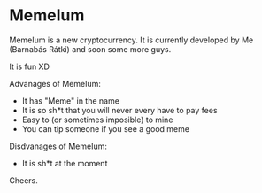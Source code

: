 # MemeIum
MemeIum is a new cryptocurrency.
It is currently developed by Me (Barnabás Rátki) and soon some more guys.

It is fun XD

Advanages of MemeIum:
- It has "Meme" in the name
- It is so sh*t that you will never every have to pay fees
- Easy to (or sometimes imposible) to mine	
- You can tip someone if you see a good meme
	
Disdvanages of MemeIum:
- It is sh*t at the moment
	
Cheers.
